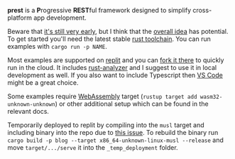 **prest** is a **P**rogressive **REST**ful framework designed to simplify cross-platform app development.

Beware that [it's still very early](https://prest.blog/roadmap), but I think that the [overall idea](https://prest.blog/intro) has potential. To get started you'll need the latest stable [rust toolchain](https://rustup.rs/). You can run examples with `cargo run -p NAME`.

Most examples are supported on [replit](https://replit.com/) and you can [fork it there](https://replit.com/@eDezhic/prest) to quickly run in the cloud. It includes [rust-analyzer](https://rust-analyzer.github.io/) and I suggest to use it in local development as well. If you also want to include Typescript then [VS Code](https://code.visualstudio.com/) might be a great choice.

Some examples require [WebAssembly](https://webassembly.org/) target (`rustup target add wasm32-unknown-unknown`) or other additional setup which can be found in the relevant docs.

Temporarily deployed to replit by compiling into the `musl` target and including binary into the repo due to [this issue](https://ask.replit.com/t/deployment-time-outs/73694). To rebuild the binary run `cargo build -p blog --target x86_64-unknown-linux-musl --release` and move `target/.../serve` it into the `_temp_deployment` folder.